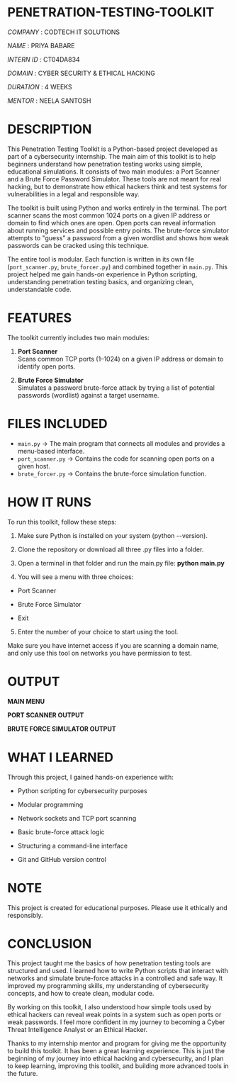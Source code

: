 # PENETRATION-TESTING-TOOLKIT

*COMPANY* : CODTECH IT SOLUTIONS

*NAME* : PRIYA BABARE

*INTERN ID* : CT04DA834 

*DOMAIN* : CYBER  SECURITY & ETHICAL  HACKING

*DURATION* : 4 WEEKS

*MENTOR* : NEELA SANTOSH

# DESCRIPTION

This Penetration Testing Toolkit is a Python-based project developed as part of a cybersecurity internship. The main aim of this toolkit is to help beginners understand how penetration testing works using simple, educational simulations. It consists of two main modules: a Port Scanner and a Brute Force Password Simulator. These tools are not meant for real hacking, but to demonstrate how ethical hackers think and test systems for vulnerabilities in a legal and responsible way.

The toolkit is built using Python and works entirely in the terminal. The port scanner scans the most common 1024 ports on a given IP address or domain to find which ones are open. Open ports can reveal information about running services and possible entry points. The brute-force simulator attempts to "guess" a password from a given wordlist and shows how weak passwords can be cracked using this technique.

The entire tool is modular. Each function is written in its own file (`port_scanner.py`, `brute_forcer.py`) and combined together in `main.py`. This project helped me gain hands-on experience in Python scripting, understanding penetration testing basics, and organizing clean, understandable code.

# FEATURES

The toolkit currently includes two main modules:

1. **Port Scanner**  
   Scans common TCP ports (1–1024) on a given IP address or domain to identify open ports.

2. **Brute Force Simulator**  
   Simulates a password brute-force attack by trying a list of potential passwords (wordlist) against a target username.

# FILES INCLUDED

- `main.py` → The main program that connects all modules and provides a menu-based interface.
- `port_scanner.py` → Contains the code for scanning open ports on a given host.
- `brute_forcer.py` → Contains the brute-force simulation function.

# HOW IT RUNS

To run this toolkit, follow these steps:

1. Make sure Python is installed on your system (python --version).

2. Clone the repository or download all three .py files into a folder.

3. Open a terminal in that folder and run the main.py file: **python main.py**

4. You will see a menu with three choices:

- Port Scanner

- Brute Force Simulator

- Exit

5. Enter the number of your choice to start using the tool.

 Make sure you have internet access if you are scanning a domain name, and only use this tool on networks you have permission to test.

# OUTPUT 

**MAIN MENU**

**PORT SCANNER OUTPUT**

**BRUTE FORCE SIMULATOR OUTPUT**

# WHAT I LEARNED

Through this project, I gained hands-on experience with:

- Python scripting for cybersecurity purposes

- Modular programming

- Network sockets and TCP port scanning

- Basic brute-force attack logic

- Structuring a command-line interface

- Git and GitHub version control

# NOTE

This project is created for educational purposes. Please use it ethically and responsibly.

# CONCLUSION

This project taught me the basics of how penetration testing tools are structured and used. I learned how to write Python scripts that interact with networks and simulate brute-force attacks in a controlled and safe way. It improved my programming skills, my understanding of cybersecurity concepts, and how to create clean, modular code.

By working on this toolkit, I also understood how simple tools used by ethical hackers can reveal weak points in a system such as open ports or weak passwords. I feel more confident in my journey to becoming a Cyber Threat Intelligence Analyst or an Ethical Hacker.

Thanks to my internship mentor and program for giving me the opportunity to build this toolkit. It has been a great learning experience. This is just the beginning of my journey into ethical hacking and cybersecurity, and I plan to keep learning, improving this toolkit, and building more advanced tools in the future.
